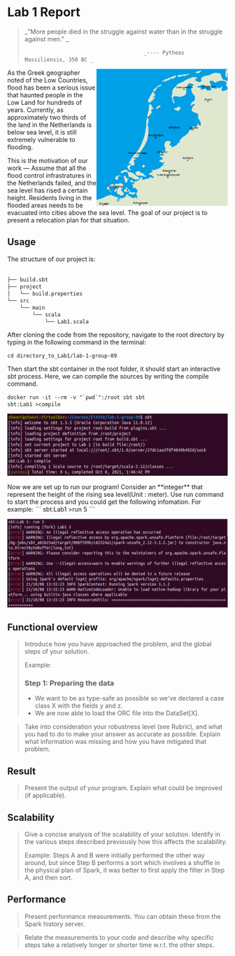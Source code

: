 # Lab 1 Report

> _"More people died in the struggle against water than in the struggle against men." _
>
>                                           _---- Pytheas Massiliensis, 350 BC _        
                                            
   <img align="right" width="300" src="images/The_Netherlands_compared_to_sealevel.png" >

As the Greek geographer noted of the Low Countries, flood has been a serious issue that haunted people in the Low Land for hundreds of years.  Currently, as approximately two thirds of the land in the Netherlands is below sea level, it is still extremely vulnerable to flooding. 

This is the motivation of our work — Assume that all the flood control infrastratures in the Netherlands failed, and the sea level has rised a certain height. Residents living in the flooded areas needs to be evacuated into cities above the sea level. The goal of our project is to present a relocation plan for that situation.

## Usage
The structure of our project is:

```

├── build.sbt
├── project
│   └── build.properties
└── src
    └── main
        └── scala
            └── Lab1.scala
```

After cloning the code from the repository, navigate to the root directory by typing in the following command in the terminal:

```
cd directory_to_Lab1/lab-1-group-09
```

Then start the sbt container in the root folder, it should start an interactive sbt process. Here, we can compile the sources by writing the compile command.
```
docker run -it --rm -v "`pwd`":/root sbt sbt
sbt:Lab1 >compile
```
<p align="center">
<img width="700" src="images/screenshot1.png" >
</p>
Now we are set up to run our program! Consider an **integer** that represent the height of the rising sea level(Unit : meter). Use run <height> command to start the process and you could get the following infomation. For example:
```
sbt:Lab1 >run 5
```
 <p align="center">
<img width="700" src="images/screenshot2.png" >
</p>


## Functional overview

> Introduce how you have approached the problem, and the global steps of your
> solution. 
> 
> Example:
>
> ### Step 1: Preparing the data
>
> * We want to be as type-safe as possible so we've declared a case class X
>   with the fields y and z. 
> * We are now able to load the ORC file into the DataSet\[X\].

> Take into consideration your robustness level (see Rubric), and what you had
> to do to make your answer as accurate as possible. Explain what information
> was missing and how you have mitigated that problem.

## Result
 
> Present the output of your program. Explain what could be improved (if 
> applicable).

## Scalability

> Give a concise analysis of the scalability of your solution. Identify in
> the various steps described previously how this affects the scalability.
>
> Example:
>   Steps A and B were initially performed the other way around, but 
>   since Step B performs a sort which involves a shuffle in the physical plan
>   of Spark, it was better to first apply the filter in Step A, and then sort.

## Performance

> Present performance measurements. You can obtain these from the Spark history
> server.

> Relate the measurements to your code and describe why specific steps take a
> relatively longer or shorter time w.r.t. the other steps.

